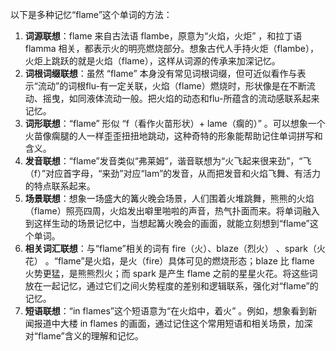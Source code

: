 以下是多种记忆“flame”这个单词的方法：
1. **词源联想**：flame 来自古法语 flambe，原意为“火焰，火炬” ，和拉丁语 flamma 相关，都表示火的明亮燃烧部分。想象古代人手持火炬（flambe），火炬上跳跃的就是火焰（flame），这样从词源的传承来加深记忆。
2. **词根词缀联想**：虽然 “flame” 本身没有常见词根词缀，但可近似看作与表示“流动”的词根flu-有一定关联，火焰（flame）燃烧时，形状像是在不断流动、摇曳，如同液体流动一般。把火焰的动态和flu-所蕴含的流动感联系起来记忆。
3. **词形联想**：“flame” 形似 “f（看作火苗形状）+ lame（瘸的）” 。可以想象一个火苗像瘸腿的人一样歪歪扭扭地跳动，这种奇特的形象能帮助记住单词拼写和含义。
4. **发音联想**：“flame”发音类似“弗莱姆”，谐音联想为“火飞起来很来劲”，“飞（f）”对应首字母，“来劲”对应“lam”的发音，从而把发音和火焰飞舞、有活力的特点联系起来。
5. **场景联想**：想象一场盛大的篝火晚会场景，人们围着火堆跳舞，熊熊的火焰（flame）照亮四周，火焰发出噼里啪啦的声音，热气扑面而来。将单词融入到这样生动的场景记忆中，当想起篝火晚会的画面，就能立刻想到“flame”这个单词。
6. **相关词汇联想**：与“flame”相关的词有 fire（火）、blaze（烈火） 、spark（火花） 。“flame”是火焰，是火（fire）具体可见的燃烧形态；blaze 比 flame 火势更猛，是熊熊烈火；而 spark 是产生 flame 之前的星星火花。将这些词放在一起记忆，通过它们之间火势程度的差别和逻辑联系，强化对“flame”的记忆。
7. **短语联想**：“in flames”这个短语意为“在火焰中，着火” 。例如，想象看到新闻报道中大楼 in flames 的画面，通过记住这个常用短语和相关场景，加深对“flame”含义的理解和记忆。 